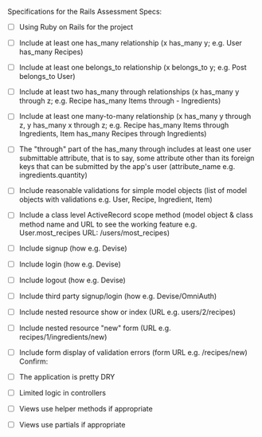 Specifications for the Rails Assessment
Specs:

 - [ ] Using Ruby on Rails for the project
 - [ ] Include at least one has_many relationship (x has_many y; e.g. User has_many Recipes)
 - [ ] Include at least one belongs_to relationship (x belongs_to y; e.g. Post belongs_to User)
 - [ ] Include at least two has_many through relationships (x has_many y through z; e.g. Recipe has_many Items through - Ingredients)
 - [ ] Include at least one many-to-many relationship (x has_many y through z, y has_many x through z; e.g. Recipe has_many Items through Ingredients, Item has_many Recipes through Ingredients)
 - [ ] The "through" part of the has_many through includes at least one user submittable attribute, that is to say, some attribute other than its foreign keys that can be submitted by the app's user (attribute_name e.g. ingredients.quantity)
 - [ ] Include reasonable validations for simple model objects (list of model objects with validations e.g. User, Recipe, Ingredient, Item)
 - [ ] Include a class level ActiveRecord scope method (model object & class method name and URL to see the working feature e.g. User.most_recipes URL: /users/most_recipes)
 - [ ] Include signup (how e.g. Devise)
 - [ ] Include login (how e.g. Devise)
 - [ ] Include logout (how e.g. Devise)
 - [ ] Include third party signup/login (how e.g. Devise/OmniAuth)
 - [ ] Include nested resource show or index (URL e.g. users/2/recipes)
 - [ ] Include nested resource "new" form (URL e.g. recipes/1/ingredients/new)
 - [ ] Include form display of validation errors (form URL e.g. /recipes/new)
Confirm:

 - [ ] The application is pretty DRY
 - [ ] Limited logic in controllers
 - [ ] Views use helper methods if appropriate
 - [ ] Views use partials if appropriate
